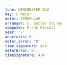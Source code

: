 ```yaml
---
tune: WINCHESTER OLD
key: F Major
meter: IRREGULAR
arranger: C. Butler Stoney
composer: Frank Pincott
year: '-'
anacrusis: 0
meter_error: '0'
time_signature: 4/4
meterError: 0
timeSignature: 4/4
---
```

